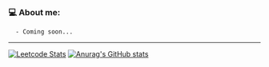 ### 💻 About me:
      - Coming soon...

---
[![Leetcode Stats](https://leetcard.jacoblin.cool/ChenZen)](https://leetcode.com/ChenZen)
[![Anurag's GitHub stats](https://github-readme-stats.vercel.app/api?username=cyberintrusion)](https://github.com/anuraghazra/github-readme-stats)

